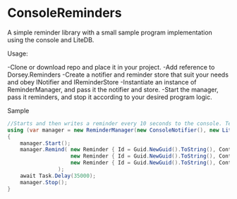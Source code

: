# ConsoleReminders

A simple reminder library with a small sample program implementation using the console and LiteDB.

Usage:

-Clone or download repo and place it in your project.
-Add reference to Dorsey.Reminders
-Create a notifier and reminder store that suit your needs and obey INotifier and IReminderStore
-Instantiate an instance of ReminderManager, and pass it the notifier and store.
-Start the manager, pass it reminders, and stop it according to your desired program logic.

Sample
```cs
//Starts and then writes a reminder every 10 seconds to the console. Terminates after 35 seconds.
using (var manager = new ReminderManager(new ConsoleNotifier(), new LiteDbStore()))
{
    manager.Start();
    manager.Remind( new Reminder { Id = Guid.NewGuid().ToString(), Content = "First", RemindTime =                      DateTime.Now.AddSeconds(10), IsDone = false },
                    new Reminder { Id = Guid.NewGuid().ToString(), Content = "Second", RemindTime = DateTime.Now.AddSeconds(20), IsDone = false },
                    new Reminder { Id = Guid.NewGuid().ToString(), Content = "Third", RemindTime = DateTime.Now.AddSeconds(30), IsDone = false }
                );
    await Task.Delay(35000);
    manager.Stop();
}
    
```
